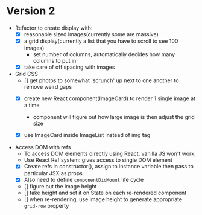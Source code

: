 # Version 2
- Refactor to create display with:
  - [x] reasonable sized images(currently some are massive)
  - [x] a grid display(currently a list that you have to scroll to see 100 images)
    - set number of columns, automatically decides how many columns to put in
  - [x] take care of off spacing with images

- Grid CSS
  - [] get photos to somewhat 'scrunch' up next to one another to remove weird gaps
  - [x] create new React component(ImageCard) to render 1 single image at a time
    - component will figure out how large image is then adjust the grid size

  - [x] use ImageCard inside ImageList instead of img tag

- Access DOM with refs
  - To access DOM elements directly using React, vanilla JS won't work,
  - Use React Ref system: gives access to single DOM element
  - [x] Create refs in constructor(), assign to instance variable then pass to particular JSX as props
  - [x] Also need to define `componentDidMount` life cycle
  - [] figure out the image height
  - [] take height and set it on State on each re-rendered component
  - [] when re-rendering, use image height to generate appropriate `grid-row` property
